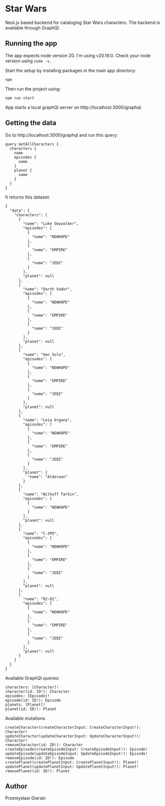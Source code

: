 # Star Wars

Nest.js based backend for cataloging Star Wars characters. The backend is available through GraphQl.

## Running the app

The app expects node version 20. I'm using v20.19.0. Check your node version using `node -v`.

Start the setup by installing packages in the main app directory:

```
npm
```

Then run the project using:

```
npm run start
```

App starts a local graphQl server on http://localhost:3000/graphql.

## Getting the data

Go to http://localhost:3000/graphql and run this query:

```
query GetAllCharacters {
  characters {
    name
    episodes {
      name
    }
    planet {
      name
    }
  }
}
```

It returns this dataset:

```
{
  "data": {
    "characters": [
      {
        "name": "Luke Skywalker",
        "episodes": [
          {
            "name": "NEWHOPE"
          },
          {
            "name": "EMPIRE"
          },
          {
            "name": "JEDI"
          }
        ],
        "planet": null
      },
      {
        "name": "Darth Vader",
        "episodes": [
          {
            "name": "NEWHOPE"
          },
          {
            "name": "EMPIRE"
          },
          {
            "name": "JEDI"
          }
        ],
        "planet": null
      },
      {
        "name": "Han Solo",
        "episodes": [
          {
            "name": "NEWHOPE"
          },
          {
            "name": "EMPIRE"
          },
          {
            "name": "JEDI"
          }
        ],
        "planet": null
      },
      {
        "name": "Leia Organa",
        "episodes": [
          {
            "name": "NEWHOPE"
          },
          {
            "name": "EMPIRE"
          },
          {
            "name": "JEDI"
          }
        ],
        "planet": {
          "name": "Alderaan"
        }
      },
      {
        "name": "Wilhuff Tarkin",
        "episodes": [
          {
            "name": "NEWHOPE"
          }
        ],
        "planet": null
      },
      {
        "name": "C-3PO",
        "episodes": [
          {
            "name": "NEWHOPE"
          },
          {
            "name": "EMPIRE"
          },
          {
            "name": "JEDI"
          }
        ],
        "planet": null
      },
      {
        "name": "R2-D2",
        "episodes": [
          {
            "name": "NEWHOPE"
          },
          {
            "name": "EMPIRE"
          },
          {
            "name": "JEDI"
          }
        ],
        "planet": null
      }
    ]
  }
}
```

Available GraphQl queries:

```
characters: [Character]!
character(id: ID!): Character
episodes: [Episode]!
episode(id: ID!): Episode
planets: [Planet]!
planet(id: ID!): Planet
```

Available mutations

```
createCharacter(createCharacterInput: CreateCharacterInput!): Character!
updateCharacter(updateCharacterInput: UpdateCharacterInput!): Character!
removeCharacter(id: ID!): Character
createEpisode(createEpisodeInput: CreateEpisodeInput!): Episode!
updateEpisode(updateEpisodeInput: UpdateEpisodeInput!): Episode!
removeEpisode(id: ID!): Episode
createPlanet(createPlanetInput: CreatePlanetInput!): Planet!
updatePlanet(updatePlanetInput: UpdatePlanetInput!): Planet!
removePlanet(id: ID!): Planet
```

## Author

Przemysław Gierski
